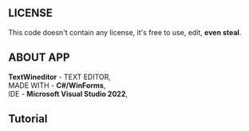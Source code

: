 ## LICENSE
This code doesn't contain any license, it's free to use, edit, **even steal**. <br>

## ABOUT APP
**TextWineditor** - TEXT EDITOR, <br>
MADE WITH - **C#/WinForms**, <br>
IDE - **Microsoft Visual Studio 2022**, <br>
## Tutorial
